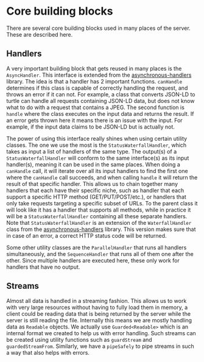 # Core building blocks

There are several core building blocks used in many places of the server.
These are described here.

## Handlers

A very important building block that gets reused in many places is the `AsyncHandler`.
This interface is extended from the
[asynchronous-handlers](https://www.npmjs.com/package/asynchronous-handlers) library.
The idea is that a handler has 2 important functions.
`canHandle` determines if this class is capable of correctly handling the request,
and throws an error if it can not.
For example, a class that converts JSON-LD to turtle can handle all requests containing JSON-LD data,
but does not know what to do with a request that contains a JPEG.
The second function is `handle` where the class executes on the input data and returns the result.
If an error gets thrown here it means there is an issue with the input.
For example, if the input data claims to be JSON-LD but is actually not.

The power of using this interface really shines when using certain utility classes.
The one we use the most is the `StatusWaterfallHandler`,
which takes as input a list of handlers of the same type.
The output(s) of a `StatusWaterfallHandler` will conform to the same interface(s)
as its input handler(s), meaning it can be used in the same places.
When doing a `canHandle` call, it will iterate over all its input handlers
to find the first one where the `canHandle` call succeeds,
and when calling `handle` it will return the result of that specific handler.
This allows us to chain together many handlers that each have their specific niche,
such as handler that each support a specific HTTP method (GET/PUT/POST/etc.),
or handlers that only take requests targeting a specific subset of URLs.
To the parent class it will look like it has a handler that supports all methods,
while in practice it will be a `StatusWaterfallHandler` containing all these separate handlers.
Note that `StatusWaterfallHandler` is an extension of the `WaterfallHandler` class
from the [asynchronous-handlers](https://www.npmjs.com/package/asynchronous-handlers) library.
This version makes sure that in case of an error, a correct HTTP status code will be returned.

Some other utility classes are the `ParallelHandler` that runs all handlers simultaneously,
and the `SequenceHandler` that runs all of them one after the other.
Since multiple handlers are executed here, these only work for handlers that have no output.

## Streams

Almost all data is handled in a streaming fashion.
This allows us to work with very large resources without having to fully load them in memory,
a client could be reading data that is being returned by the server while the server is still reading the file.
Internally this means we are mostly handling data as `Readable` objects.
We actually use `Guarded<Readable>` which is an internal format we created to help us with error handling.
Such streams can be created using utility functions such as `guardStream` and `guardedStreamFrom`.
Similarly, we have a `pipeSafely` to pipe streams in such a way that also helps with errors.
